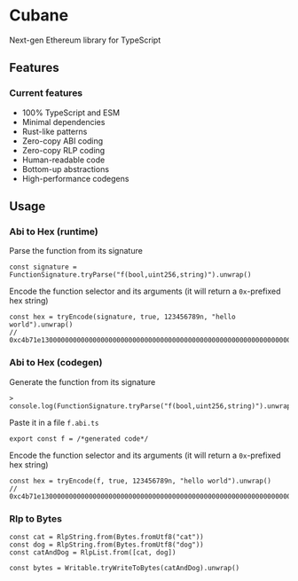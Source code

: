 # Cubane

Next-gen Ethereum library for TypeScript

## Features

### Current features
- 100% TypeScript and ESM
- Minimal dependencies
- Rust-like patterns
- Zero-copy ABI coding
- Zero-copy RLP coding
- Human-readable code
- Bottom-up abstractions
- High-performance codegens

## Usage

### Abi to Hex (runtime)

Parse the function from its signature

```tsx
const signature = FunctionSignature.tryParse("f(bool,uint256,string)").unwrap()
```

Encode the function selector and its arguments (it will return a `0x`-prefixed hex string)

```tsx
const hex = tryEncode(signature, true, 123456789n, "hello world").unwrap()
// 0xc4b71e130000000000000000000000000000000000000000000000000000000000000001...
```

### Abi to Hex (codegen)

Generate the function from its signature

```tsx
> console.log(FunctionSignature.tryParse("f(bool,uint256,string)").unwrap().codegen())
```

Paste it in a file `f.abi.ts`

```tsx
export const f = /*generated code*/
```

Encode the function selector and its arguments (it will return a `0x`-prefixed hex string)

```tsx
const hex = tryEncode(f, true, 123456789n, "hello world").unwrap()
// 0xc4b71e130000000000000000000000000000000000000000000000000000000000000001...
```

### Rlp to Bytes

```tsx
const cat = RlpString.from(Bytes.fromUtf8("cat"))
const dog = RlpString.from(Bytes.fromUtf8("dog"))
const catAndDog = RlpList.from([cat, dog])

const bytes = Writable.tryWriteToBytes(catAndDog).unwrap()
```